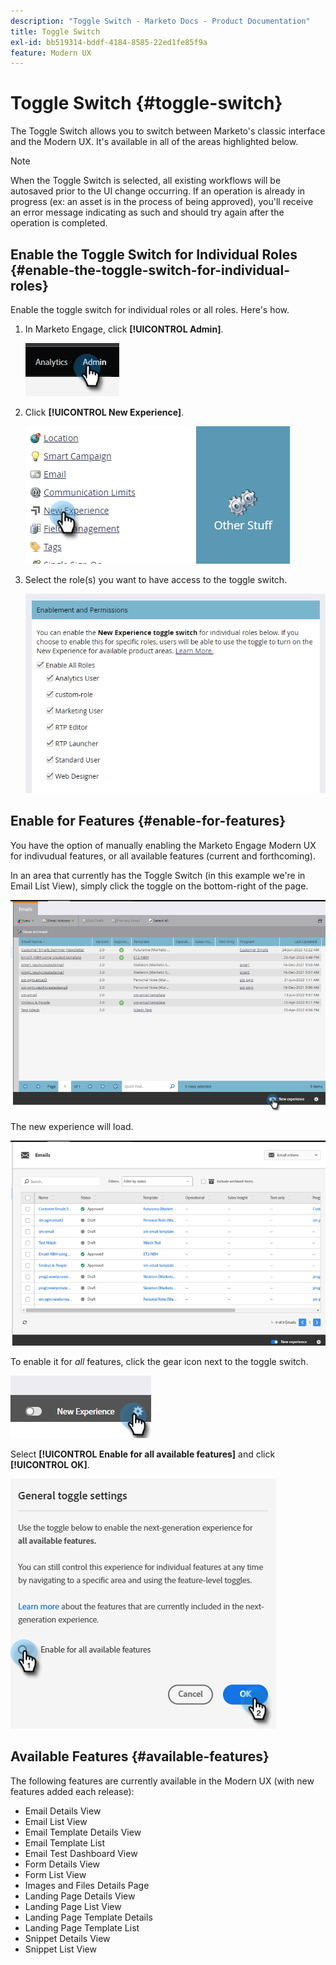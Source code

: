 ```yaml
---
description: "Toggle Switch - Marketo Docs - Product Documentation"
title: Toggle Switch
exl-id: bb519314-bddf-4184-8585-22ed1fe85f9a
feature: Modern UX
---
```

# Toggle Switch {#toggle-switch}

The Toggle Switch allows you to switch between Marketo's classic interface and the Modern UX. It's available in all of the areas highlighted below.

>[!NOTE]
>
>When the Toggle Switch is selected, all existing workflows will be autosaved prior to the UI change occurring. If an operation is already in progress (ex: an asset is in the process of being approved), you'll receive an error message indicating as such and should try again after the operation is completed.

## Enable the Toggle Switch for Individual Roles {#enable-the-toggle-switch-for-individual-roles}

Enable the toggle switch for individual roles or all roles. Here's how.

1. In Marketo Engage, click **[!UICONTROL Admin]**.

   ![](assets/toggle-switch-1.png)

1. Click **[!UICONTROL New Experience]**.

   ![](assets/toggle-switch-2.png)

1. Select the role(s) you want to have access to the toggle switch.

   ![](assets/toggle-switch-3.png)

## Enable for Features {#enable-for-features}

You have the option of manually enabling the Marketo Engage Modern UX for indivudual features, or all available features (current and forthcoming).

In an area that currently has the Toggle Switch (in this example we're in Email List View), simply click the toggle on the bottom-right of the page.

   ![](assets/toggle-switch-4.png)

The new experience will load.

   ![](assets/toggle-switch-5.png)

To enable it for _all_ features, click the gear icon next to the toggle switch.

   ![](assets/toggle-switch-6.png)

Select **[!UICONTROL Enable for all available features]** and click **[!UICONTROL OK]**.

   ![](assets/toggle-switch-7.png)

## Available Features {#available-features}

The following features are currently available in the Modern UX (with new features added each release):

* Email Details View
* Email List View
* Email Template Details View
* Email Template List
* Email Test Dashboard View
* Form Details View
* Form List View
* Images and Files Details Page
* Landing Page Details View
* Landing Page List View
* Landing Page Template Details
* Landing Page Template List
* Snippet Details View
* Snippet List View
